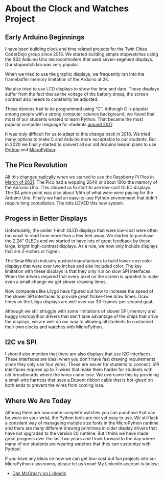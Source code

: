 # About the Clock and Watches Project

## Early Arduino Beginnings
I have been building clock and time related projects for the Twin Cities CoderDojo
group since 2013.  We started building simple stopwatches using the $32 Arduino
Uno microcontrollers that used seven-segment displays.  Our stopwatch lab
was very popular.

When we tried to use
the graphic displays, we frequently ran into the framebuffer memory limitation
of the Arduino at 2K.

We also tried to use LCD displays to show the time and date.  These displays
suffer from the fact that as the voltage of the battery drops, the screen
contrast also needs to constantly be adjusted.

These devices had to be programmed using "C".  Although C is popular
among people with a strong computer science background, we found
that most of our students wnated to learn Python.  That became
the most popular computer language for students [around 2017](https://flatironschool.com/blog/python-popularity-the-rise-of-a-global-programming-language/).

It was truly difficult for us to adapt to this change back in 2018.  We tried
many options to make C and Arduino more acceptable to our students.  But
in 2020 we finally started to convert all our old Arduino lesson plans
to use [Python](https://www.coderdojotc.org/python/) and [MicroPython](https://www.coderdojotc.org/micropython/).

## The Pico Revolution

All this [changed radically](https://dmccreary.medium.com/how-a-small-charity-is-upsetting-the-trillion-dollar-silicon-chip-industry-ad8062e8c627) when we started to use the Raspberry Pi Pico in [March of 2021](https://www.raspberrypi.com/news/raspberry-pi-pico-vertical-innovation/).
The Pico had a wopping 264K or about 100x the memory of the Adruino Uno.  This
allowed us to start to use low-cost OLED displays.  The $4 price point was
also about 1/5th of what were were paying for the Arduino Uno.  Finally
we had an easy-to-use Python environment that didn't require long compilation.
The kids LOVED this new system.

## Progess in Better Displays

Unfortunatly, the under 1-inch OLED displays that were low-cost were often too small to read
from more than a few feet away.  We started to purchase the 2.24" OLEDs and we started
to have lots of great feedback by these large, bright high-contrast displays.  As a rule,
we now only include displays that are 2-inches or higher.

The SmartWatch industry pushed manufactures to build lower-cost color displays that
were over two inches and also included color.  The key limitation with these
displays is that they only run on slow SPI interfaces.  When the drivers
required that every pixel on the screen is updated to make even a small change
we get slower drawing times.

Now companies like Lilygo have figured out how to increase the speed of the slower SPI
interfaces to provide great flicker-free draw times.  Draw times on the
Liligo displays are well over our 30-frames-per second goal.

Although we still struggle with some limitations of slower SPI, memory and buggy micropython
drivers that don't take advantage
of the chips that drive the displays, we are well on our way to allowing
all students to customizd their own clocks and watches with MicroPython.

## I2C vs SPI

I should also mention that there are also displays that use I2C interfaces.  These
interfaces are ideal when you don't have fast drawing requirements since they only
use four wires.  These are easier for students to connect.  SPI interfaces
requred up to 7-wires that make them harder for students with old breadboards
where the wires come lose.  We overcame this by providing a small wire harness
that uses a Dupont ribbon cable that is hot-glued on both ends to prevent the wires
from coming lose.

## Where We Are Today

Althoug there are now some complete watches you can purchase that can be
worn on your wrist, the Python tools are not yet easy to use.  We still
lack a consitent way of manageing mutiple size fonts in the MicroPython
runtime and there are many different drawing primitives in older
display drivers that have not upgraded to the version 20 runtime.
But I think we have made great progress over the last two years and
I look forward to the day where many of our students are
wearing watches that they can customize with Python!

If you have any ideas on how we can get low-cost but fun projects into our
MicroPython classrooms, please let us know!  My LinkedIn account is below:

- [Dan McCreary on LinkedIn](https://www.linkedin.com/in/danmccreary/)